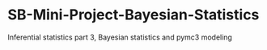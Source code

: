 # SB-Mini-Project-Bayesian-Statistics
Inferential statistics part 3, Bayesian statistics and pymc3 modeling
